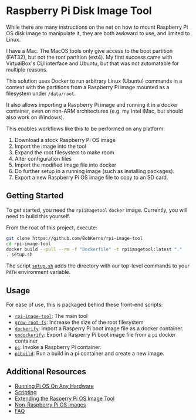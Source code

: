 # Raspberry Pi Disk Image Tool

While there are many instructions on the net on how to mount Raspberry Pi OS disk image to
manipulate it, they are both awkward to use, and limited to Linux.

I have a Mac. The MacOS tools only give access to the boot partition (FAT32),
but not the root partition (ext4). My first success came with VirtualBox's CLI interface and Ubuntu,
but that was not automatable for multiple reasons.

This solution uses Docker to run arbitrary Linux (Ubuntu) commands in a context with the
partitions from a Raspberry Pi image mounted as a filesystem under `/data/root`.

It also allows importing a Raspberry Pi image and running it in a docker container, even on non-ARM
architectures (e.g. my Intel iMac, but should also work on Windows).

This enables workflows like this to be performed on any platform:

1. Download a stock Raspberry Pi OS image
2. Import the image into the tool
3. Expand the root filesystem to make room
4. Alter configuration files
5. Import the modified image file into docker
6. Do further setup in a running image (such as installing packages).
7. Export a new Raspberry Pi OS image file to copy to an SD card.

## Getting Started

To get started, you need the `rpiimagetool` `docker` image. Currently, you will need to
build this yourself.

From the root of this project, execute:

```bash
git clone https://github.com/BobKerns/rpi-image-tool
cd rpi-image-tool
docker build --pull --rm -f "Dockerfile" -t rpiimagetool:latest "."
. setup.sh
```

The script [`setup.sh`](setup.sh) adds the directory with our top-level commands to your
`PATH` environment variable.

## Usage

For ease of use, this is packaged behind these front-end scripts:

* [`rpi-image-tool`](doc/bin/rpi-image-tool.md): The main tool
* [`grow-root-fs`](doc/bin/grow-root-fs.md): Increase the size of the root filesystem
* [`dockerify`](doc/bin/dockerify.md): Import a Rasperry Pi boot image file as a docker container.
* [`undockerify`](doc/bin/undockerify.md): Export a Rasperry Pi boot image file from a `pi` docker container
* [`pi`](doc/bin/pi.md): Invoke a Raspberry Pi container.
* [`pibuild`](doc/bin/pibuild.md): Run a build in a pi container and create a new image.

## Additional Resources

* [Running Pi OS On Any Hardware](doc/pi-os-anywhere.md)
* [Scripting](doc/scripting.md)
* [Extending the Rasperry Pi OS Image Tool](doc/extending.md)
* [Non-Raspberry Pi OS images](doc/non-raspos.md)
* [FAQ](doc/faq.md)
